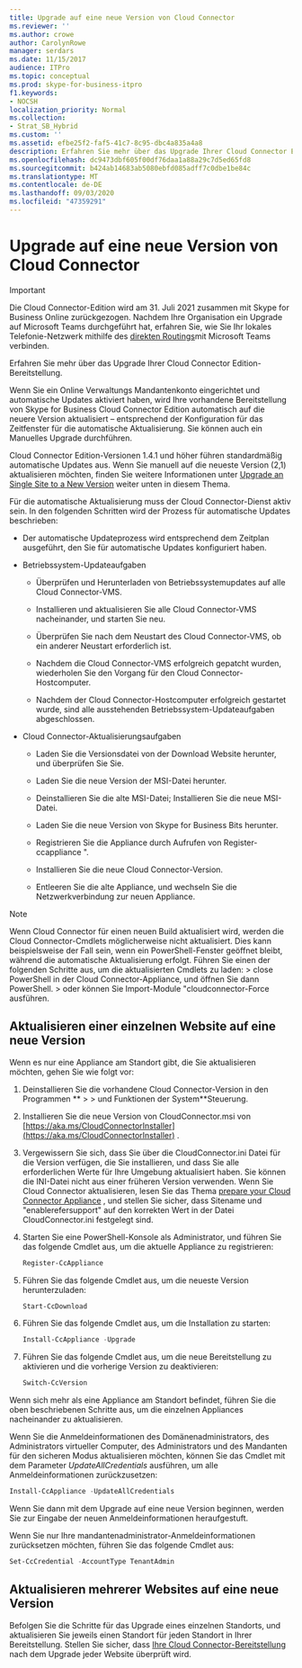 ```yaml
---
title: Upgrade auf eine neue Version von Cloud Connector
ms.reviewer: ''
ms.author: crowe
author: CarolynRowe
manager: serdars
ms.date: 11/15/2017
audience: ITPro
ms.topic: conceptual
ms.prod: skype-for-business-itpro
f1.keywords:
- NOCSH
localization_priority: Normal
ms.collection:
- Strat_SB_Hybrid
ms.custom: ''
ms.assetid: efbe25f2-faf5-41c7-8c95-dbc4a835a4a8
description: Erfahren Sie mehr über das Upgrade Ihrer Cloud Connector Edition-Bereitstellung.
ms.openlocfilehash: dc9473dbf605f00df76daa1a88a29c7d5ed65fd8
ms.sourcegitcommit: b424ab14683ab5080ebfd085adff7c0dbe1be84c
ms.translationtype: MT
ms.contentlocale: de-DE
ms.lasthandoff: 09/03/2020
ms.locfileid: "47359291"
---
```

# <a name="upgrade-to-a-new-version-of-cloud-connector"></a>Upgrade auf eine neue Version von Cloud Connector

> [!Important]
> Die Cloud Connector-Edition wird am 31. Juli 2021 zusammen mit Skype for Business Online zurückgezogen. Nachdem Ihre Organisation ein Upgrade auf Microsoft Teams durchgeführt hat, erfahren Sie, wie Sie Ihr lokales Telefonie-Netzwerk mithilfe des [direkten Routings](https://docs.microsoft.com/MicrosoftTeams/direct-routing-landing-page)mit Microsoft Teams verbinden.
 
Erfahren Sie mehr über das Upgrade Ihrer Cloud Connector Edition-Bereitstellung.
  
Wenn Sie ein Online Verwaltungs Mandantenkonto eingerichtet und automatische Updates aktiviert haben, wird Ihre vorhandene Bereitstellung von Skype for Business Cloud Connector Edition automatisch auf die neuere Version aktualisiert – entsprechend der Konfiguration für das Zeitfenster für die automatische Aktualisierung. Sie können auch ein Manuelles Upgrade durchführen. 
  
Cloud Connector Edition-Versionen 1.4.1 und höher führen standardmäßig automatische Updates aus. Wenn Sie manuell auf die neueste Version (2,1) aktualisieren möchten, finden Sie weitere Informationen unter [Upgrade an Single Site to a New Version](upgrade-to-a-new-version-of-cloud-connector.md#BKMK_Upgrade) weiter unten in diesem Thema.
  
Für die automatische Aktualisierung muss der Cloud Connector-Dienst aktiv sein. In den folgenden Schritten wird der Prozess für automatische Updates beschrieben:
  
- Der automatische Updateprozess wird entsprechend dem Zeitplan ausgeführt, den Sie für automatische Updates konfiguriert haben.
    
- Betriebssystem-Updateaufgaben
    
  - Überprüfen und Herunterladen von Betriebssystemupdates auf alle Cloud Connector-VMS. 
    
  - Installieren und aktualisieren Sie alle Cloud Connector-VMS nacheinander, und starten Sie neu.
    
  - Überprüfen Sie nach dem Neustart des Cloud Connector-VMS, ob ein anderer Neustart erforderlich ist.
    
  - Nachdem die Cloud Connector-VMS erfolgreich gepatcht wurden, wiederholen Sie den Vorgang für den Cloud Connector-Hostcomputer.
    
  - Nachdem der Cloud Connector-Hostcomputer erfolgreich gestartet wurde, sind alle ausstehenden Betriebssystem-Updateaufgaben abgeschlossen.
    
- Cloud Connector-Aktualisierungsaufgaben
    
  - Laden Sie die Versionsdatei von der Download Website herunter, und überprüfen Sie Sie.
    
  - Laden Sie die neue Version der MSI-Datei herunter. 
    
  - Deinstallieren Sie die alte MSI-Datei; Installieren Sie die neue MSI-Datei.
    
  - Laden Sie die neue Version von Skype for Business Bits herunter.
    
  - Registrieren Sie die Appliance durch Aufrufen von Register-ccappliance ".
    
  - Installieren Sie die neue Cloud Connector-Version.
    
  - Entleeren Sie die alte Appliance, und wechseln Sie die Netzwerkverbindung zur neuen Appliance.
    
> [!NOTE]
>  Wenn Cloud Connector für einen neuen Build aktualisiert wird, werden die Cloud Connector-Cmdlets möglicherweise nicht aktualisiert. Dies kann beispielsweise der Fall sein, wenn ein PowerShell-Fenster geöffnet bleibt, während die automatische Aktualisierung erfolgt. Führen Sie einen der folgenden Schritte aus, um die aktualisierten Cmdlets zu laden: > close PowerShell in der Cloud Connector-Appliance, und öffnen Sie dann PowerShell. > oder können Sie Import-Module "cloudconnector-Force ausführen.
  
## <a name="upgrade-a-single-site-to-a-new-version"></a>Aktualisieren einer einzelnen Website auf eine neue Version
<a name="BKMK_Upgrade"> </a>

Wenn es nur eine Appliance am Standort gibt, die Sie aktualisieren möchten, gehen Sie wie folgt vor:
  
1. Deinstallieren Sie die vorhandene Cloud Connector-Version in den Programmen ** \> \> und Funktionen der System**Steuerung.
    
2. Installieren Sie die neue Version von CloudConnector.msi von [https://aka.ms/CloudConnectorInstaller](https://aka.ms/CloudConnectorInstaller) .
    
3. Vergewissern Sie sich, dass Sie über die CloudConnector.ini Datei für die Version verfügen, die Sie installieren, und dass Sie alle erforderlichen Werte für Ihre Umgebung aktualisiert haben. Sie können die INI-Datei nicht aus einer früheren Version verwenden. Wenn Sie Cloud Connector aktualisieren, lesen Sie das Thema [prepare your Cloud Connector Appliance](prepare-your-cloud-connector-appliance.md) , und stellen Sie sicher, dass Sitename und "enablerefersupport" auf den korrekten Wert in der Datei CloudConnector.ini festgelegt sind.
    
4. Starten Sie eine PowerShell-Konsole als Administrator, und führen Sie das folgende Cmdlet aus, um die aktuelle Appliance zu registrieren:
    
   ```powershell
   Register-CcAppliance
   ```

5. Führen Sie das folgende Cmdlet aus, um die neueste Version herunterzuladen:
    
   ```powershell
   Start-CcDownload
   ```

6. Führen Sie das folgende Cmdlet aus, um die Installation zu starten: 
    
   ```powershell
   Install-CcAppliance -Upgrade
   ```

7. Führen Sie das folgende Cmdlet aus, um die neue Bereitstellung zu aktivieren und die vorherige Version zu deaktivieren:
    
   ```powershell
   Switch-CcVersion
   ```

Wenn sich mehr als eine Appliance am Standort befindet, führen Sie die oben beschriebenen Schritte aus, um die einzelnen Appliances nacheinander zu aktualisieren.
  
Wenn Sie die Anmeldeinformationen des Domänenadministrators, des Administrators virtueller Computer, des Administrators und des Mandanten für den sicheren Modus aktualisieren möchten, können Sie das Cmdlet mit dem Parameter  _UpdateAllCredentials_ ausführen, um alle Anmeldeinformationen zurückzusetzen:
  
```powershell
Install-CcAppliance -UpdateAllCredentials
```

Wenn Sie dann mit dem Upgrade auf eine neue Version beginnen, werden Sie zur Eingabe der neuen Anmeldeinformationen heraufgestuft. 
  
Wenn Sie nur Ihre mandantenadministrator-Anmeldeinformationen zurücksetzen möchten, führen Sie das folgende Cmdlet aus:
  
```powershell
Set-CcCredential -AccountType TenantAdmin
```

## <a name="upgrade-multiple-sites-to-a-new-version"></a>Aktualisieren mehrerer Websites auf eine neue Version
<a name="BKMK_Upgrade"> </a>

Befolgen Sie die Schritte für das Upgrade eines einzelnen Standorts, und aktualisieren Sie jeweils einen Standort für jeden Standort in Ihrer Bereitstellung. Stellen Sie sicher, dass [Ihre Cloud Connector-Bereitstellung](validate-your-cloud-connector-deployment.md) nach dem Upgrade jeder Website überprüft wird.
  


